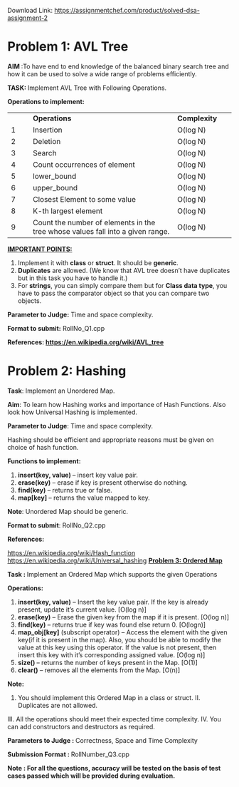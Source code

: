 Download Link: https://assignmentchef.com/product/solved-dsa-assignment-2
<br>
<h1>Problem 1: AVL Tree</h1>

<strong>AIM </strong>:To have end to end knowledge of the balanced binary search tree and how it can be used to solve a wide range of problems efficiently.

<strong>TASK: </strong>Implement AVL Tree with Following Operations.

<strong>Operations to implement:</strong>

<table width="654">

 <tbody>

  <tr>

   <td width="51"> </td>

   <td width="470"><strong>Operations</strong></td>

   <td width="133"><strong>Complexity</strong></td>

  </tr>

  <tr>

   <td width="51">1</td>

   <td width="470">Insertion</td>

   <td width="133">O(log N)</td>

  </tr>

  <tr>

   <td width="51">2</td>

   <td width="470">Deletion</td>

   <td width="133">O(log N)</td>

  </tr>

  <tr>

   <td width="51">3</td>

   <td width="470">Search</td>

   <td width="133">O(log N)</td>

  </tr>

  <tr>

   <td width="51">4</td>

   <td width="470">Count occurrences of element</td>

   <td width="133">O(log N)</td>

  </tr>

  <tr>

   <td width="51">5</td>

   <td width="470">lower_bound</td>

   <td width="133">O(log N)</td>

  </tr>

  <tr>

   <td width="51">6</td>

   <td width="470">upper_bound</td>

   <td width="133">O(log N)</td>

  </tr>

  <tr>

   <td width="51">7</td>

   <td width="470">Closest Element to some value</td>

   <td width="133">O(log N)</td>

  </tr>

  <tr>

   <td width="51">8</td>

   <td width="470">K-th largest element</td>

   <td width="133">O(log N)</td>

  </tr>

  <tr>

   <td width="51">9</td>

   <td width="470">Count the number of elements in the tree whose values fall into a given range.</td>

   <td width="133">O(log N)</td>

  </tr>

 </tbody>

</table>

<strong><u>IMPORTANT POINTS:</u> </strong>

<ol>

 <li>Implement it with <strong>class</strong> or <strong>struct</strong>. It should be <strong>generic</strong>.</li>

 <li><strong>Duplicates</strong> are allowed. (We know that AVL tree doesn’t have duplicates but in this task you have to handle it.)</li>

 <li>For <strong>strings</strong>, you can simply compare them but for <strong>Class data type</strong>, you have to pass the comparator object so that you can compare two objects.</li>

</ol>

<strong>Parameter to Judge:</strong> Time and space complexity.

<strong>Format to submit:</strong> RollNo_Q1.cpp

<strong>References: </strong><a href="https://en.wikipedia.org/wiki/AVL_tree"><strong>https://en.wikipedia.org/wiki/AVL_tree</strong></a>

<h1>Problem 2: Hashing</h1>

<strong>Task</strong>: Implement an Unordered Map.

<strong>Aim</strong>: To learn how Hashing works and importance of Hash Functions. Also look how Universal Hashing is implemented.

<strong>Parameter to Judge</strong>: Time and space complexity.

Hashing should be efficient and appropriate reasons must be given on choice of hash function.

<strong>Functions to implement:</strong>

<ol>

 <li><strong>insert(key, value) </strong>– insert key value pair.</li>

 <li><strong>erase(key)</strong> – erase if key is present otherwise do nothing.</li>

 <li><strong>find(key)</strong> – returns true or false.</li>

 <li><strong>map[key]</strong> – returns the value mapped to key.</li>

</ol>

<strong>Note</strong>: Unordered Map should be generic.

<strong>Format to submit</strong>: RollNo_Q2.cpp

<strong>References:</strong>

https://en.wikipedia.org/wiki/Hash_function https://en.wikipedia.org/wiki/Universal_hashing <strong><u>Problem 3: Ordered Map</u></strong>

<strong>Task : </strong>Implement an Ordered Map which supports the given Operations

<strong>Operations:</strong>

<ol>

 <li><strong>insert(key, value)</strong> – Insert the key value pair. If the key is already present, update it’s current value. [O(log n)]</li>

 <li><strong>erase(key)</strong> – Erase the given key from the map if it is present. [O(log n)]</li>

 <li><strong>find(key)</strong> – returns true if key was found else return 0. [O(logn)]</li>

 <li><strong>map_obj[key]</strong> (subscript operator) – Access the element with the given key(if it is present in the map). Also, you should be able to modify the value at this key using this operator. If the value is not present, then insert this key with it’s corresponding assigned value. [O(log n)]</li>

 <li><strong>size() </strong>– returns the number of keys present in the Map. [O(1)]</li>

 <li><strong>clear()</strong> – removes all the elements from the Map. [O(n)]</li>

</ol>

<strong>Note:</strong>

<ol>

 <li>You should implement this Ordered Map in a class or struct. II. Duplicates are not allowed.</li>

</ol>

III.       All the operations should meet their expected time complexity. IV.      You can add constructors and destructors as required.

<strong>Parameters to Judge : </strong>Correctness, Space and Time Complexity

<strong>Submission Format : </strong>RollNumber_Q3.cpp

<strong>Note : For all the questions, accuracy will be tested on the basis of test cases passed which will be provided during evaluation.</strong>